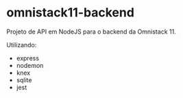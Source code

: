 # omnistack11-backend
Projeto de API em NodeJS para o backend da Omnistack 11.

Utilizando:
- express
- nodemon
- knex
- sqlite
- jest
 